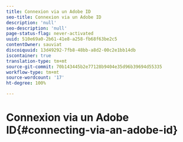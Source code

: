 ```yaml
---
title: Connexion via un Adobe ID
seo-title: Connexion via un Adobe ID
description: 'null'
seo-description: 'null'
page-status-flag: never-activated
uuid: 510e69a0-2b61-41e8-a258-fb68f63be2c5
contentOwner: sauviat
discoiquuid: 13d49292-7fb8-48bb-a8d2-00c2e1bb14db
iscontainer: true
translation-type: tm+mt
source-git-commit: 70b143445b2e77128b9404e35d96b39694d55335
workflow-type: tm+mt
source-wordcount: '17'
ht-degree: 100%

---
```



# Connexion via un Adobe ID{#connecting-via-an-adobe-id}

